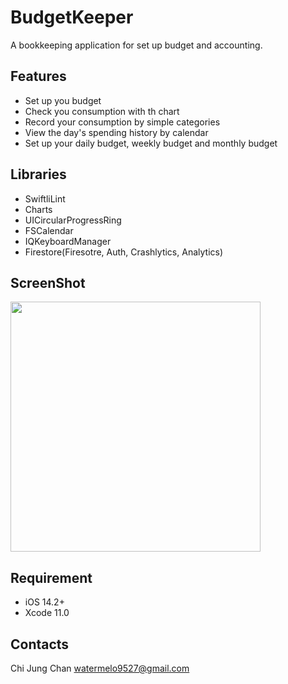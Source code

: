 #  BudgetKeeper
A bookkeeping application for set up budget and accounting.

## Features

- Set up you budget
- Check you consumption with th chart
- Record your consumption by simple categories
- View the day's spending history by calendar
- Set up your daily budget, weekly budget and monthly budget

## Libraries

- SwiftliLint
- Charts
- UICircularProgressRing
- FSCalendar
- IQKeyboardManager
- Firestore(Firesotre, Auth, Crashlytics, Analytics)

## ScreenShot

<img src=“https://raw.githubusercontent.com/watermelon9527/Budget/developer/BudgetImage/1_iphone12black_portrait.png” width=400/>





## Requirement

- iOS 14.2+
- Xcode 11.0

## 

## Contacts

Chi Jung Chan watermelo9527@gmail.com
